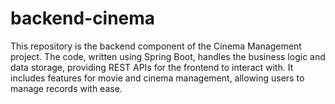 # backend-cinema
This repository is the backend component of the Cinema Management project. The code, written using Spring Boot, handles the business logic and data storage, providing REST APIs for the frontend to interact with. It includes features for movie and cinema management, allowing users to manage records with ease.
